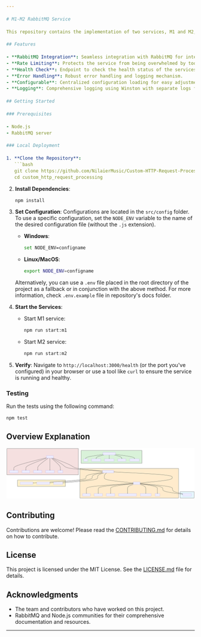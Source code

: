 ```yaml
---

# M1-M2 RabbitMQ Service

This repository contains the implementation of two services, M1 and M2, that communicate with each other using RabbitMQ. The M1 service receives HTTP requests, processes them, and sends tasks to the M2 service through a RabbitMQ queue. The M2 service then processes these tasks and sends the results back to M1.

## Features

- **RabbitMQ Integration**: Seamless integration with RabbitMQ for inter-service communication.
- **Rate Limiting**: Protects the service from being overwhelmed by too many requests.
- **Health Check**: Endpoint to check the health status of the services.
- **Error Handling**: Robust error handling and logging mechanism.
- **Configurable**: Centralized configuration loading for easy adjustments.
- **Logging**: Comprehensive logging using Winston with separate logs for errors and combined logs.

## Getting Started

### Prerequisites

- Node.js
- RabbitMQ server

### Local Deployment

1. **Clone the Repository**:
   ```bash
   git clone https://github.com/NilaierMusic/Custom-HTTP-Request-Processing.git
   cd custom_http_request_processing
   ```

2. **Install Dependencies**:
   ```bash
   npm install
   ```

3. **Set Configuration**:
   Configurations are located in the `src/config` folder. To use a specific configuration, set the `NODE_ENV` variable to the name of the desired configuration file (without the `.js` extension).

   - **Windows**:
     ```bash
     set NODE_ENV=configname
     ```

   - **Linux/MacOS**:
     ```bash
     export NODE_ENV=configname
     ```

   Alternatively, you can use a `.env` file placed in the root directory of the project as a fallback or in conjunction with the above method. For more information, check `.env.example` file in repository's docs folder.

4. **Start the Services**:
   - Start M1 service:
     ```bash
     npm run start:m1
     ```
   - Start M2 service:
     ```bash
     npm run start:m2
     ```

5. **Verify**:
   Navigate to `http://localhost:3000/health` (or the port you've configured) in your browser or use a tool like `curl` to ensure the service is running and healthy.

### Testing

Run the tests using the following command:

```bash
npm test
```

## Overview Explanation

![Diagram Description](docs/image/diagram.svg)

## Contributing

Contributions are welcome! Please read the [CONTRIBUTING.md](docs/CONTRIBUTING.md) for details on how to contribute.

## License

This project is licensed under the MIT License. See the [LICENSE.md](LICENSE.md) file for details.

## Acknowledgments

- The team and contributors who have worked on this project.
- RabbitMQ and Node.js communities for their comprehensive documentation and resources.

---
```

